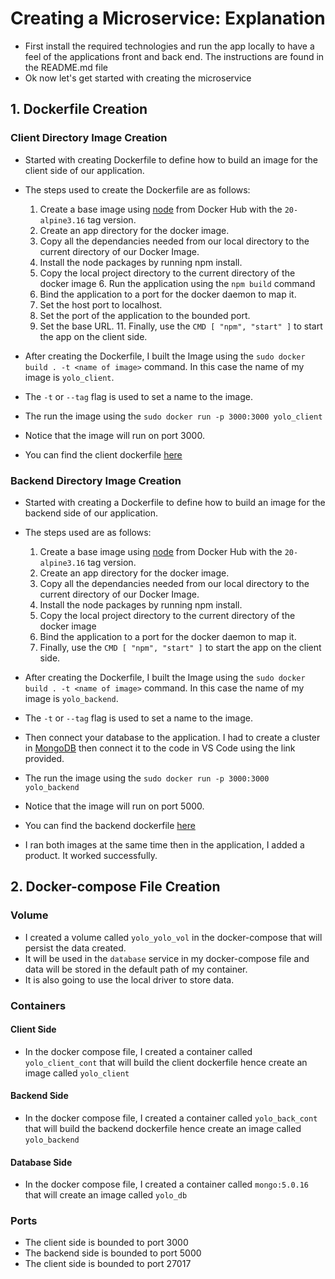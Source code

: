 # Creating a Microservice: Explanation

* First install the required technologies and run the app locally to have a feel of the applications front and back end. The instructions are found in the README.md file
* Ok now let's get started with creating the microservice 


## 1. Dockerfile Creation
### Client Directory Image Creation

* Started with creating Dockerfile to define how to build an image for the client side of our application.
* The steps used to create the Dockerfile are as follows:

	1. Create a base image using [node](https://hub.docker.com/_/node) from Docker Hub with the `20-alpine3.16` tag version.
	2. Create an app directory for the docker image. 
	3. Copy all the dependancies needed from our local directory to the current directory of our Docker Image.
	4. Install the node packages by running npm install.
	5. Copy the local project directory to the current directory of the docker image
    	6. Run the application using the `npm build` command
	7. Bind the application to a port for the docker daemon to map it.
	8. Set the host port to localhost.
	9. Set the port of the application to the bounded port.
	10. Set the base URL.
    	11. Finally, use the `CMD [ "npm", "start" ]` to start the app on the client side.

* After creating the Dockerfile, I built the Image using the `sudo docker build . -t <name of image>` command. In this case the name of my image is `yolo_client`. 
* The `-t` or `--tag` flag is used to set a name  to the image.
* The run the image using the `sudo docker run -p 3000:3000 yolo_client`
* Notice that the image will run on port 3000.
* You can find the client dockerfile [here](https://github.com/kibetstephanie/yolo/blob/master/client/Dockerfile)


### Backend Directory Image Creation

* Started with creating a Dockerfile to define how to build an image for the backend side of our application.
* The steps used are as follows:

    1. Create a base image using [node](https://hub.docker.com/_/node) from Docker Hub with the `20-alpine3.16` tag version.
    2. Create an app directory for the docker image. 
	3. Copy all the dependancies needed from our local directory to the current directory of our Docker Image.
    4. Install the node packages by running npm install.
	5. Copy the local project directory to the current directory of the docker image
    7. Bind the application to a port for the docker daemon to map it.
    8. Finally, use the `CMD [ "npm", "start" ]` to start the app on the client side.

* After creating the Dockerfile, I built the Image using the `sudo docker build . -t <name of image>` command. In this case the name of my image is `yolo_backend`. 
* The `-t` or `--tag` flag is used to set a name  to the image.
* Then connect your database to the application. I had to create a cluster in [MongoDB](https://www.mongodb.com/) then connect it to the code in VS Code using the link provided.
* The run the image using the `sudo docker run -p 3000:3000 yolo_backend`
* Notice that the image will run on port 5000.
* You can find the backend dockerfile [here](https://github.com/kibetstephanie/yolo/blob/master/backend/Dockerfile)

* I ran both images at the same time then in the application, I added a product. It worked successfully.



## 2. Docker-compose File Creation

### Volume

* I created a volume called `yolo_yolo_vol` in the docker-compose that will persist the data created. 
* It will be used in the `database` service in my docker-compose file and data will be stored in the default path of my container.
* It is also going to use the local driver to store data.

### Containers

#### Client Side
* In the docker compose file, I created a container called `yolo_client_cont` that will build the client dockerfile hence create an image called `yolo_client`

#### Backend Side
* In the docker compose file, I created a container called `yolo_back_cont` that will build the backend dockerfile hence create an image called `yolo_backend`

#### Database Side
* In the docker compose file, I created a container called `mongo:5.0.16` that will  create an image called `yolo_db`

### Ports
* The client side is bounded to port 3000
* The backend side is bounded to port 5000
* The client side is bounded to port 27017


